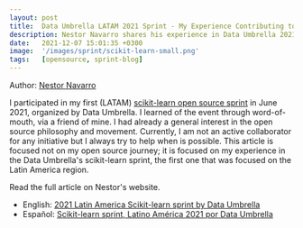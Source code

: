 ```yaml
---
layout: post
title:  Data Umbrella LATAM 2021 Sprint - My Experience Contributing to Open Source
description: Nestor Navarro shares his experience in Data Umbrella 2021 Latin America scikit-learn sprint.
date:   2021-12-07 15:01:35 +0300
image:  '/images/sprint/scikit-learn-small.png'
tags:   [opensource, sprint-blog]
---
```


Author:  [Nestor Navarro](https://www.linkedin.com/in/nestornav/)

I participated in my first (LATAM) [scikit-learn open source sprint](https://latam2021.dataumbrella.org) in June 2021, organized by Data Umbrella.
I learned of the event through word-of-mouth, via a friend of mine. I had already a general interest in the open source philosophy and movement. Currently, I am not an active collaborator for any initiative but I always try to help when is possible. 
This article is focused not on my open source journey; it is focused on my experience in the Data Umbrella's scikit-learn sprint, the first one that was focused on the Latin America region.

Read the  full article on Nestor's website.
- English: [2021 Latin America Scikit-learn sprint by Data Umbrella](https://nestornav.com.ar/articles/2021/12/06/du-sklearn-sprint/)
- Español: [Scikit-learn sprint, Latino América 2021 por Data Umbrella](https://nestornav.com.ar/du-sklearn-sprint-sp.html)
